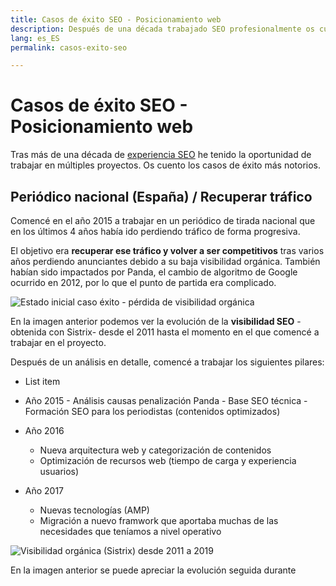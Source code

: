 ```yaml
---
title: Casos de éxito SEO - Posicionamiento web
description: Después de una década trabajado SEO profesionalmente os cuento mis aprendizajes
lang: es_ES
permalink: casos-exito-seo

---
```


# Casos de éxito SEO - Posicionamiento web

Tras más de una década de [experiencia SEO](experiencia-seo) he tenido la oportunidad de trabajar en múltiples proyectos. Os cuento los casos de éxito más notorios.

## Periódico nacional (España) / Recuperar tráfico

Comencé en el año 2015 a trabajar en un periódico de tirada nacional que en los últimos 4 años había ido perdiendo tráfico de forma progresiva.

El objetivo era **recuperar ese tráfico y volver a ser competitivos** tras varios años perdiendo anunciantes debido a su baja visibilidad orgánica. También habían sido impactados por Panda, el cambio de algoritmo de Google ocurrido en 2012, por lo que el punto de partida era complicado.

![Estado inicial caso éxito - pérdida de visibilidad orgánica](https://i.imgur.com/esO1WW0.png)

En la imagen anterior podemos ver la evolución de la **visibilidad SEO** -obtenida con Sistrix- desde el 2011 hasta el momento en el que comencé a trabajar en el proyecto.

Después de un análisis en detalle, comencé a trabajar los siguientes pilares:

 

 - List item

- Año 2015
	   - Análisis causas penalización Panda
	  - Base SEO técnica
	  - Formación SEO para los periodistas (contenidos optimizados)
- Año 2016
     -  Nueva arquitectura web y categorización de contenidos
     -  Optimización de recursos web (tiempo de carga y experiencia usuarios)
 - Año 2017
   - Nuevas tecnologías (AMP)
   - Migración a nuevo framwork que aportaba muchas de las necesidades que teníamos a nivel operativo

![Visibilidad orgánica (Sistrix) desde 2011 a 2019](https://i.imgur.com/n08VP9W.png)

En la imagen anterior se puede apreciar la evolución seguida durante
<!--stackedit_data:
eyJoaXN0b3J5IjpbLTEzNzI3NTY1MzMsLTg2ODI1NDI5MSwtMT
U4NjAzMDAzOCwxNzI1ODg4MzU5LDM4NTEzODAyNCwxMDI4NDc1
NTAwXX0=
-->